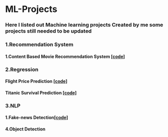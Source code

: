 # ML-Projects
### Here I listed out Machine learning  projects Created by me some projects still needed to be updated

### 1.Recommendation System 
####  1.Content Based Movie Recommendation System [[code]](https://github.com/SandhiyaKumar-18/Content-Based-Movie-Recommendation-System)

### 2.Regression
####  Flight Price Prediction [[code]](https://github.com/SandhiyaKumar-18/Flight-Price-prediction)
####  Titanic Survival Prediction [[code]](https://github.com/SandhiyaKumar-18/Titanic-Prediction)
### 3.NLP
####  1.Fake-news Detection[[code]](https://github.com/SandhiyaKumar-18/Fake-News-Detection)
#### 4.Object Detection
